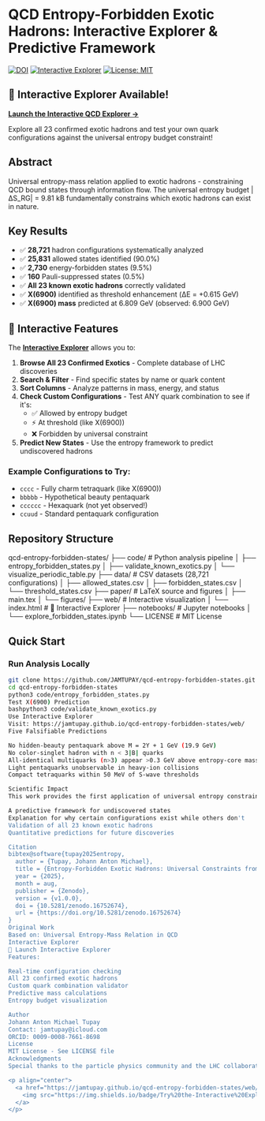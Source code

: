 # QCD Entropy-Forbidden Exotic Hadrons: Interactive Explorer & Predictive Framework

[![DOI](https://zenodo.org/badge/DOI/10.5281/zenodo.16752674.svg)](https://doi.org/10.5281/zenodo.16752674)
[![Interactive Explorer](https://img.shields.io/badge/Interactive-Explorer-blueviolet)](https://jamtupay.github.io/qcd-entropy-forbidden-states/web/)
[![License: MIT](https://img.shields.io/badge/License-MIT-yellow.svg)](https://opensource.org/licenses/MIT)

## 🌟 Interactive Explorer Available!

**[Launch the Interactive QCD Explorer →](https://jamtupay.github.io/qcd-entropy-forbidden-states/web/)**

Explore all 23 confirmed exotic hadrons and test your own quark configurations against the universal entropy budget constraint!

## Abstract

Universal entropy-mass relation applied to exotic hadrons - constraining QCD bound states through information flow. The universal entropy budget |ΔS_RG| = 9.81 kB fundamentally constrains which exotic hadrons can exist in nature.

## Key Results

- ✅ **28,721** hadron configurations systematically analyzed
- ✅ **25,831** allowed states identified (90.0%)
- ✅ **2,730** energy-forbidden states (9.5%)
- ✅ **160** Pauli-suppressed states (0.5%)
- ✅ **All 23 known exotic hadrons** correctly validated
- ✅ **X(6900)** identified as threshold enhancement (ΔE = +0.615 GeV)
- ✅ **X(6900) mass** predicted at 6.809 GeV (observed: 6.900 GeV)

## 🔬 Interactive Features

The **[Interactive Explorer](https://jamtupay.github.io/qcd-entropy-forbidden-states/web/)** allows you to:

1. **Browse All 23 Confirmed Exotics** - Complete database of LHC discoveries
2. **Search & Filter** - Find specific states by name or quark content
3. **Sort Columns** - Analyze patterns in mass, energy, and status
4. **Check Custom Configurations** - Test ANY quark combination to see if it's:
   - ✅ Allowed by entropy budget
   - ⚡ At threshold (like X(6900))
   - ❌ Forbidden by universal constraint
5. **Predict New States** - Use the entropy framework to predict undiscovered hadrons

### Example Configurations to Try:
- `cccc` - Fully charm tetraquark (like X(6900))
- `bbbbb` - Hypothetical beauty pentaquark
- `cccccc` - Hexaquark (not yet observed!)
- `ccuud` - Standard pentaquark configuration

## Repository Structure
qcd-entropy-forbidden-states/
├── code/                    # Python analysis pipeline
│   ├── entropy_forbidden_states.py
│   ├── validate_known_exotics.py
│   └── visualize_periodic_table.py
├── data/                    # CSV datasets (28,721 configurations)
│   ├── allowed_states.csv
│   ├── forbidden_states.csv
│   └── threshold_states.csv
├── paper/                   # LaTeX source and figures
│   ├── main.tex
│   └── figures/
├── web/                     # Interactive visualization
│   └── index.html          # 🌟 Interactive Explorer
├── notebooks/              # Jupyter notebooks
│   └── explore_forbidden_states.ipynb
└── LICENSE                 # MIT License

## Quick Start

### Run Analysis Locally
```bash
git clone https://github.com/JAMTUPAY/qcd-entropy-forbidden-states.git
cd qcd-entropy-forbidden-states
python3 code/entropy_forbidden_states.py
Test X(6900) Prediction
bashpython3 code/validate_known_exotics.py
Use Interactive Explorer
Visit: https://jamtupay.github.io/qcd-entropy-forbidden-states/web/
Five Falsifiable Predictions

No hidden-beauty pentaquark above M = 2Υ + 1 GeV (19.9 GeV)
No color-singlet hadron with n < 3|B| quarks
All-identical multiquarks (n>3) appear >0.3 GeV above entropy-core mass
Light pentaquarks unobservable in heavy-ion collisions
Compact tetraquarks within 50 MeV of S-wave thresholds

Scientific Impact
This work provides the first application of universal entropy constraints to exotic hadrons, offering:

A predictive framework for undiscovered states
Explanation for why certain configurations exist while others don't
Validation of all 23 known exotic hadrons
Quantitative predictions for future discoveries

Citation
bibtex@software{tupay2025entropy,
  author = {Tupay, Johann Anton Michael},
  title = {Entropy-Forbidden Exotic Hadrons: Universal Constraints from QCD Information Flow},
  year = {2025},
  month = aug,
  publisher = {Zenodo},
  version = {v1.0.0},
  doi = {10.5281/zenodo.16752674},
  url = {https://doi.org/10.5281/zenodo.16752674}
}
Original Work
Based on: Universal Entropy-Mass Relation in QCD
Interactive Explorer
🌟 Launch Interactive Explorer
Features:

Real-time configuration checking
All 23 confirmed exotic hadrons
Custom quark combination validator
Predictive mass calculations
Entropy budget visualization

Author
Johann Anton Michael Tupay
Contact: jamtupay@icloud.com
ORCID: 0009-0008-7661-8698
License
MIT License - See LICENSE file
Acknowledgments
Special thanks to the particle physics community and the LHC collaborations (LHCb, CMS, ATLAS, Belle) for exotic hadron discoveries that validate this framework.

<p align="center">
  <a href="https://jamtupay.github.io/qcd-entropy-forbidden-states/web/">
    <img src="https://img.shields.io/badge/Try%20the-Interactive%20Explorer-blueviolet?style=for-the-badge" alt="Interactive Explorer">
  </a>
</p>
```

